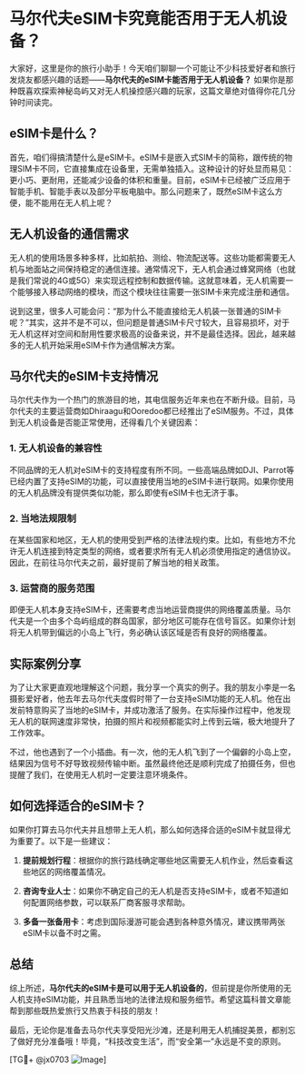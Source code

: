 # 马尔代夫eSIM卡究竟能否用于无人机设备？

大家好，这里是你的旅行小助手！今天咱们聊聊一个可能让不少科技爱好者和旅行发烧友都感兴趣的话题——**马尔代夫的eSIM卡能否用于无人机设备？** 如果你是那种既喜欢探索神秘岛屿又对无人机操控感兴趣的玩家，这篇文章绝对值得你花几分钟时间读完。

## eSIM卡是什么？

首先，咱们得搞清楚什么是eSIM卡。eSIM卡是嵌入式SIM卡的简称，跟传统的物理SIM卡不同，它直接集成在设备里，无需单独插入。这种设计的好处显而易见：更小巧、更耐用，还能减少设备的体积和重量。目前，eSIM卡已经被广泛应用于智能手机、智能手表以及部分平板电脑中。那么问题来了，既然eSIM卡这么方便，能不能用在无人机上呢？

## 无人机设备的通信需求

无人机的使用场景多种多样，比如航拍、测绘、物流配送等。这些功能都需要无人机与地面站之间保持稳定的通信连接。通常情况下，无人机会通过蜂窝网络（也就是我们常说的4G或5G）来实现远程控制和数据传输。这就意味着，无人机需要一个能够接入移动网络的模块，而这个模块往往需要一张SIM卡来完成注册和通信。

说到这里，很多人可能会问：“那为什么不能直接给无人机装一张普通的SIM卡呢？”其实，这并不是不可以，但问题是普通SIM卡尺寸较大，且容易损坏，对于无人机这样对空间和耐用性要求极高的设备来说，并不是最佳选择。因此，越来越多的无人机开始采用eSIM卡作为通信解决方案。

## 马尔代夫的eSIM卡支持情况

马尔代夫作为一个热门的旅游目的地，其电信服务近年来也在不断升级。目前，马尔代夫的主要运营商如Dhiraagu和Ooredoo都已经推出了eSIM服务。不过，具体到无人机设备是否能正常使用，还得看几个关键因素：

### 1. **无人机设备的兼容性**
   不同品牌的无人机对eSIM卡的支持程度有所不同。一些高端品牌如DJI、Parrot等已经内置了支持eSIM的功能，可以直接使用当地的eSIM卡进行联网。如果你使用的无人机品牌没有提供类似功能，那么即使有eSIM卡也无济于事。

### 2. **当地法规限制**
   在某些国家和地区，无人机的使用受到严格的法律法规约束。比如，有些地方不允许无人机连接到特定类型的网络，或者要求所有无人机必须使用指定的通信协议。因此，在前往马尔代夫之前，最好提前了解当地的相关政策。

### 3. **运营商的服务范围**
   即便无人机本身支持eSIM卡，还需要考虑当地运营商提供的网络覆盖质量。马尔代夫是一个由多个岛屿组成的群岛国家，部分地区可能存在信号盲区。如果你计划将无人机带到偏远的小岛上飞行，务必确认该区域是否有良好的网络覆盖。

## 实际案例分享

为了让大家更直观地理解这个问题，我分享一个真实的例子。我的朋友小李是一名摄影爱好者，他去年去马尔代夫度假时带了一台支持eSIM功能的无人机。他在出发前特意购买了当地的eSIM卡，并成功激活了服务。在实际操作过程中，他发现无人机的联网速度非常快，拍摄的照片和视频都能实时上传到云端，极大地提升了工作效率。

不过，他也遇到了一个小插曲。有一次，他的无人机飞到了一个偏僻的小岛上空，结果因为信号不好导致视频传输中断。虽然最终他还是顺利完成了拍摄任务，但也提醒了我们，在使用无人机时一定要注意环境条件。

## 如何选择适合的eSIM卡？

如果你打算去马尔代夫并且想带上无人机，那么如何选择合适的eSIM卡就显得尤为重要了。以下是一些建议：

1. **提前规划行程**：根据你的旅行路线确定哪些地区需要无人机作业，然后查看这些地区的网络覆盖情况。
   
2. **咨询专业人士**：如果你不确定自己的无人机是否支持eSIM卡，或者不知道如何配置网络参数，可以联系厂商客服寻求帮助。

3. **多备一张备用卡**：考虑到国际漫游可能会遇到各种意外情况，建议携带两张eSIM卡以备不时之需。

## 总结

综上所述，**马尔代夫的eSIM卡是可以用于无人机设备的**，但前提是你所使用的无人机支持eSIM功能，并且熟悉当地的法律法规和服务细节。希望这篇科普文章能帮到那些既热爱旅行又热衷于科技的朋友！

最后，无论你是准备去马尔代夫享受阳光沙滩，还是利用无人机捕捉美景，都别忘了做好充分准备哦！毕竟，“科技改变生活”，而“安全第一”永远是不变的原则。

[TG💪+ @jx0703 ![Image](https://github.com/user-attachments/assets/dbca1d08-cadb-493c-b0ec-ad6f7a83f270)]